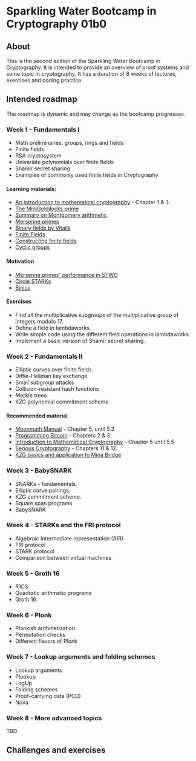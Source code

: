 # Sparkling Water Bootcamp in Cryptography 01b0

## About

This is the second edition of the Sparkling Water Bootcamp in Cryptography. It is intended to provide an overview of proof systems and some topic in cryptography. It has a duration of 8 weeks of lectures, exercises and coding practice.

## Intended roadmap

The roadmap is dynamic and may change as the bootcamp progresses.

### Week 1 - Fundamentals I

- Math preliminaries: groups, rings and fields
- Finite fields
- RSA cryptosystem
- Univariate polynomials over finite fields
- Shamir secret sharing
- Examples of commonly used finite fields in Cryptography

#### Learning materials:

- [An introduction to mathematical cryptography](https://books.google.com.ar/books/about/An_Introduction_to_Mathematical_Cryptogr.html?id=BHuTQgAACAAJ&source=kp_book_description&redir_esc=y) - Chapter 1 & 3.
- [The MiniGoldilocks prime](https://xn--2-umb.com/22/goldilocks/)
- [Summary on Montgomery arithmetic](https://eprint.iacr.org/2017/1057.pdf)
- [Mersenne primes](https://eprint.iacr.org/2023/824.pdf)
- [Binary fields by Vitalik](https://vitalik.eth.limo/general/2024/04/29/binius.html)
- [Finite Fields](https://www.youtube.com/watch?v=MAhmV_omOwA&list=PLFX2cij7c2PynTNWDBzmzaD6ij170ILbQ&index=8)
- [Constructing finite fields](https://www.youtube.com/watch?v=JPiXFn9WA5Y&list=PLFX2cij7c2PynTNWDBzmzaD6ij170ILbQ&index=6)
- [Cyclic groups](https://www.youtube.com/watch?v=UIhhs38IAGM&list=PLFX2cij7c2PynTNWDBzmzaD6ij170ILbQ&index=3)

#### Motivation

- [Mersenne primes' performance in STWO](https://www.youtube.com/watch?v=_eha0QqAbIA)
- [Circle STARKs](https://www.youtube.com/watch?v=NAhLYMysSdk&list=PLj80z0cJm8QFy2umHqu77a8dbZSqpSH54&index=17)
- [Binius](https://www.youtube.com/watch?v=rgRWcWOll0w&list=PLj80z0cJm8QFy2umHqu77a8dbZSqpSH54&index=4)

#### Exercises

- Find all the multiplicative subgroups of the multiplicative group of integers modulo 17.
- Define a field in lambdaworks.
- Write simple code using the different field operations in lambdaworks.
- Implement a basic version of Shamir secret sharing.

### Week 2 - Fundamentals II

- Elliptic curves over finite fields.
- Diffie-Hellman key exchange
- Small subgroup attacks
- Collision-resistant hash functions
- Merkle trees
- KZG polynomial commitment scheme

#### Recommended material

- [Moonmath Manual](https://leastauthority.com/community-matters/moonmath-manual/) - Chapter 5, until 5.3
- [Programming Bitcoin](https://books.google.fr/books/about/Programming_Bitcoin.html?id=O2aHDwAAQBAJ&source=kp_book_description&redir_esc=y) - Chapters 2 & 3.
- [Introduction to Mathematical Cryptography](https://books.google.com.ar/books/about/An_Introduction_to_Mathematical_Cryptogr.html?id=BHuTQgAACAAJ&source=kp_book_description&redir_esc=y) - Chapter 5 until 5.5
- [Serious Cryptography](https://books.google.com.ar/books/about/Serious_Cryptography.html?id=1D-QEAAAQBAJ&source=kp_book_description&redir_esc=y) - Chapters 11 & 12.
- [KZG basics and application to Mina Bridge](https://blog.lambdaclass.com/mina-to-ethereum-bridge/)

### Week 3 - BabySNARK

- SNARKs - fundamentals.
- Elliptic curve pairings.
- KZG commitment scheme.
- Square span programs
- BabySNARK

### Week 4 - STARKs and the FRI protocol

- Algebraic intermediate representation (AIR)
- FRI protocol
- STARK protocol
- Comparison between virtual machines

### Week 5 - Groth 16

- R1CS
- Quadratic arithmetic programs
- Groth 16

### Week 6 - Plonk

- Plonkish arithmetization
- Permutation checks
- Different flavors of Plonk

### Week 7 - Lookup arguments and folding schemes

- Lookup arguments
- Plookup
- LogUp
- Folding schemes
- Proof-carrying data (PCD)
- Nova

### Week 8 - More advanced topics

TBD

## Challenges and exercises
